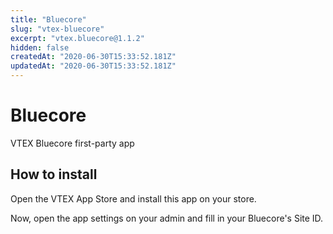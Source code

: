```yaml
---
title: "Bluecore"
slug: "vtex-bluecore"
excerpt: "vtex.bluecore@1.1.2"
hidden: false
createdAt: "2020-06-30T15:33:52.181Z"
updatedAt: "2020-06-30T15:33:52.181Z"
---
```

# Bluecore

VTEX Bluecore first-party app

## How to install

Open the VTEX App Store and install this app on your store.

Now, open the app settings on your admin and fill in your Bluecore's Site ID.